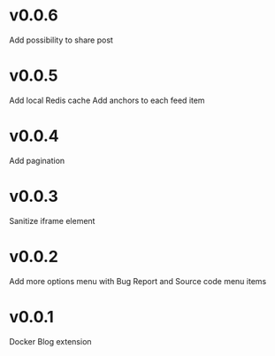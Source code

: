 # v0.0.6

Add possibility to share post

# v0.0.5

Add local Redis cache
Add anchors to each feed item

# v0.0.4

Add pagination

# v0.0.3

Sanitize iframe element

# v0.0.2

Add more options menu with Bug Report and Source code menu items

# v0.0.1

Docker Blog extension